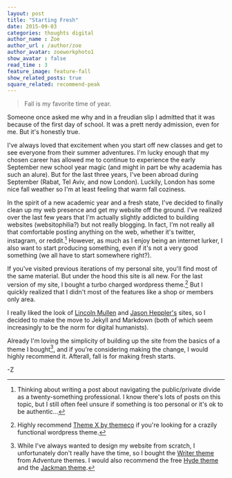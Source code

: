 ```yaml
---
layout: post
title: "Starting Fresh"
date: 2015-09-03
categories: thoughts digital
author_name : Zoe 
author_url : /author/zoe
author_avatar: zoeworkphoto1
show_avatar : false
read_time : 3
feature_image: feature-fall
show_related_posts: true
square_related: recommend-peak
---
```

> Fall is my favorite time of year.

Someone once asked me why and in a freudian slip I admitted that it was because of the first day of school. It was a prett nerdy admission, even for me. But it's honestly true. 

I've always loved that excitement when you start off new classes and get to see everyone from their summer adventures. I'm lucky enough that my chosen career has allowed me to continue to experience the early September new school year magic (and might in part be why academia has such an alure). But for the last three years, I've been abroad during September (Rabat, Tel Aviv, and now London). Luckily, London has some nice fall weather so I'm at least feeling that warm fall coziness.  

In the spirit of a new academic year and a fresh state, I've decided to finally clean up my web presence and get my website off the ground. I've realized over the last few years that I'm actually slightly addicted to building websites (websitophilia?) but not really blogging. In fact, I'm not really all that comfortable posting anything on the web, whether it's twitter, instagram, or reddit.[^1] However, as much as I enjoy being an internet lurker, I also want to start producing something, even if it's not a very good something (we all have to start somewhere right?).

If you've visited previous iterations of my personal site, you'll find most of the same material. But under the hood this site is all new. For the last version of my site, I bought a turbo charged wordpress theme.[^2] But I quickly realized that I didn't most of the features like a shop or members only area. 

I really liked the look of [Lincoln Mullen]("http://lincolnmullen.com") and [Jason Heppler's]("http://jasonheppler.org") sites, so I decided to make the move to Jekyll and Markdown (both of which seem increasingly to be the norm for digital humanists). 

Already I'm loving the simplicity of building up the site from the basics of a theme I bought[^3], and if you're considering making the change, I would highly recommend it. Afterall, fall is for making fresh starts.

-Z

[^1]: Thinking about writing a post about navigating the public/private divide as a twenty-something professional. I know there's lots of posts on this topic, but I still often feel unsure if something is too personal or it's ok to be authentic...
[^2]: Highly recommend [Theme X by themeco]("http://theme.co/x/") if you're looking for a crazily functional wordpress theme.
[^3]: While I've always wanted to design my website from scratch, I unfortunately don't really have the time, so I bought the [Writer theme]("http://adventurethemes.com/demo/writer/jekyll/v1-d-20-2/") from Adventure themes. I would also recommend the free [Hyde theme]("http://hyde.getpoole.com/") and the [Jackman theme]("http://demo.krownthemes.com/jackman/").

